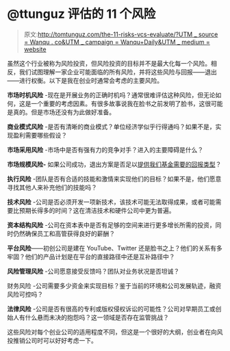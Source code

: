 # @ttunguz 评估的 11 个风险

> 原文:[http://tomtunguz.com/the-11-risks-vcs-evaluate/?UTM _ source = Wanqu . co&UTM _ campaign = Wanqu+Daily&UTM _ medium = website](http://tomtunguz.com/the-11-risks-vcs-evaluate/?utm_source=wanqu.co&utm_campaign=Wanqu+Daily&utm_medium=website)

虽然这个行业被称为风险投资，但风险投资的目标并不是最大化每一个风险。相反，我们试图理解一家企业可能面临的所有风险，并将这些风险与回报——退出——进行权衡。以下是我在创业时通常会考虑的主要风险。

**市场时机风险** -现在是开展业务的正确时机吗？通常很难评估这种风险，但无论如何，这是一个重要的考虑因素。有很多故事说我在脸书之前发明了脸书，这很可能是真的。但是市场还没有为此做好准备。

**商业模式风险** -是否有清晰的商业模式？单位经济学似乎行得通吗？如果不是，实现盈利需要哪些假设？

**市场采用风险** -市场中是否有强有力的竞争对手？进入的主要障碍是什么？

**市场规模风险-** 如果公司成功，退出方案是否足以[提供我们基金需要的回报类型](http://tomtunguz.com/how-to-align-founder-and-vc-incentives-why-fund-size-matters)？

**执行风险** -团队是否有合适的技能和激情来实现他们的目标？如果不是，他们愿意寻找其他人来补充他们的技能吗？

**技术风险** -公司是否必须开发一项新技术，该技术可能无法取得成果，或者可能需要比预期长得多的时间？这在清洁技术和硬件公司中更为普遍。

**资本结构风险** -公司在资本表中是否有足够的空间来进行更多增长所需的投资，同时仍然确保员工和高管获得良好的薪酬？

**平台风险**——初创公司是建在 YouTube、Twitter 还是脸书之上？他们的关系有多牢固？他们的产品计划是在平台的直接路径中还是互补路径中？

**风险管理风险** -公司愿意接受反馈吗？团队对业务状况是否坦诚？

财务风险 -公司需要多少资金来实现目标？鉴于当前的环境和公司发展轨迹，融资风险可控吗？

**法律风险** -公司是否有很高的专利或版权侵权诉讼的可能性？公司对早期员工或创始人有什么悬而未决的抱怨吗？这一领域是否存在监管挑战？

这些风险对每个创业公司的适用程度不同，但这是一个很好的大纲，创业者在向风投推销公司时可以好好考虑一下。